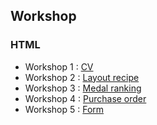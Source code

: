 ## Workshop
### HTML
  - Workshop 1 : [CV](tp-cv/index.html)
  - Workshop 2 : [Layout recipe](tp-recipe/index.html)
  - Workshop 3 : [Medal ranking](tp-medal-ranking/index.html)
  - Workshop 4 : [Purchase order](tp-purchase-order/index.html)
  - Workshop 5 : [Form](tp-form/index.html)
